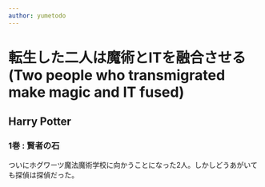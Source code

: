 ```yaml
---
author: yumetodo
---
```


# 転生した二人は魔術とITを融合させる(Two people who transmigrated make magic and IT fused)
## Harry Potter
### 1巻 : 賢者の石

ついにホグワーツ魔法魔術学校に向かうことになった2人。しかしどうあがいても探偵は探偵だった。
